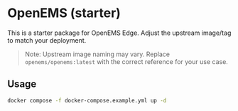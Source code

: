 # OpenEMS (starter)

This is a starter package for OpenEMS Edge. Adjust the upstream image/tag to match your deployment.

> Note: Upstream image naming may vary. Replace `openems/openems:latest` with the correct reference for your use case.

## Usage

```bash
docker compose -f docker-compose.example.yml up -d
```
